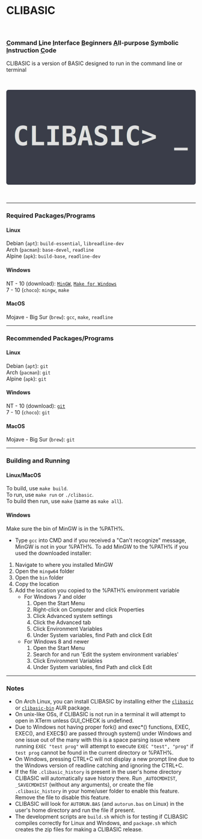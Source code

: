 # CLIBASIC <br>
<!----> <br>
### <ins>C</ins>ommand <ins>L</ins>ine <ins>I</ins>nterface <ins>B</ins>eginners <ins>A</ins>ll-purpose <ins>S</ins>ymbolic <ins>I</ins>nstruction <ins>C</ins>ode <br>
CLIBASIC is a version of BASIC designed to run in the command line or terminal
<!----> <br>
[![image](docs/clibasic_logo_rounded.png)](#?)
<!----> <br>
---
### Required Packages/Programs <br>
#### Linux <br>
Debian (`apt`): `build-essential`, `libreadline-dev` <br>
Arch (`pacman`): `base-devel`, `readline` <br>
Alpine (`apk`): `build-base`, `readline-dev` <br>
#### Windows <br>
NT - 10 (download): [`MinGW`](http://sourceforge.net/projects/mingw-w64/files/Toolchains%20targetting%20Win32/Personal%20Builds/mingw-builds/installer/mingw-w64-install.exe/download), [`Make for Windows`](http://gnuwin32.sourceforge.net/packages/make.htm) <br>
7 - 10 (`choco`): `mingw`, `make` <br>
#### MacOS <br>
Mojave - Big Sur (`brew`): `gcc`, `make`, `readline` <br>

---
### Recommended Packages/Programs <br>
#### Linux <br>
Debian (`apt`): `git` <br>
Arch (`pacman`): `git` <br>
Alpine (`apk`): `git` <br>
#### Windows <br>
NT - 10 (download): [`git`](https://git-scm.com/download/win) <br>
7 - 10 (`choco`): `git` <br>
#### MacOS <br>
Mojave - Big Sur (`brew`): `git` <br>

---
### Building and Running <br>
#### Linux/MacOS <br>
To build, use `make build`. <br>
To run, use `make run` or `./clibasic`. <br>
To build then run, use `make` (same as `make all`). <br>
#### Windows <br>
Make sure the bin of MinGW is in the %PATH%.
- Type `gcc` into CMD and if you received a "Can't recognize" message, MinGW is not in your %PATH%.
To add MinGW to the %PATH% if you used the downloaded installer:
1. Navigate to where you installed MinGW
2. Open the `mingw64` folder
3. Open the `bin` folder
4. Copy the location
5. Add the location you copied to the %PATH% environment variable
    - For Windows 7 and older
        1. Open the Start Menu
        2. Right-click on Computer and click Properties
        3. Click Advanced system settings
        4. Click the Advanced tab
        5. Click Environment Variables
        6. Under System variables, find Path and click Edit
    - For Windows 8 and newer
        1. Open the Start Menu
        2. Search for and run 'Edit the system environment variables'
        3. Click Environment Variables
        4. Under System variables, find Path and click Edit

---
### Notes <br>
- On Arch Linux, you can install CLIBASIC by installing either the [`clibasic`](https://aur.archlinux.org/packages/clibasic/) or [`clibasic-bin`](https://aur.archlinux.org/packages/clibasic-bin/) AUR package.
- On unix-like OSs, if CLIBASIC is not run in a terminal it will attempt to open in XTerm unless GUI_CHECK is undefined.
- Due to Windows not having proper fork() and exec\*() functions, EXEC, EXEC(), and EXEC$() are passed through system() under Windows and one issue out of the many with this is a space parsing issue where running `EXEC "test prog"` will attempt to execute `EXEC "test", "prog"` if `test prog` cannot be found in the current directory or %PATH%.
- On Windows, pressing CTRL+C will not display a new prompt line due to the Windows version of readline catching and ignoring the CTRL+C.
- If the file `.clibasic_history` is present in the user's home directory CLIBASIC will automatically save history there. Run `_AUTOCMDHIST`, `_SAVECMDHIST` (without any arguments), or create the file `.clibasic_history` in your home/user folder to enable this feature. Remove the file to disable this feature.
- CLIBASIC will look for `AUTORUN.BAS` (and `autorun.bas` on Linux) in the user's home directory and run the file if present.
- The development scripts are `build.sh` which is for testing if CLIBASIC compiles correctly for Linux and Windows, and `package.sh` which creates the zip files for making a CLIBASIC release.
